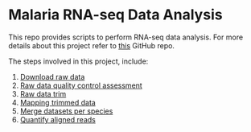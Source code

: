 # Malaria RNA-seq Data Analysis

This repo provides scripts to perform  RNA-seq data analysis. For more details about this project refer to [this](https://github.com/adaoka4/Malaria-project) GitHub repo.  

The steps involved in this project, include:
1. [Download raw data](0_download_raw_data/download_raw_data.md)
2. [Raw data quality control assessment](1_qc_raw_data/qc_raw_data.md)
3. [Raw data trim](2_raw_data_trim/raw_data_trim.md)
4. [Mapping trimmed data](3_mapping_trimed_data/mapping.md)
5. [Merge datasets per species](5_merge_data_sets/merge.md)
5. [Quantify aligned reads](4_quantify_aligned_reads/quantify_reads.md)

